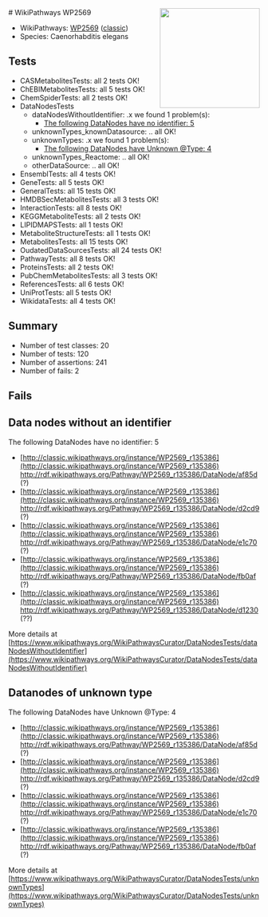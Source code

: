 <img style="float: right; width: 200px" src="https://upload.wikimedia.org/wikipedia/commons/thumb/8/83/Wplogo_with_text_500.png/640px-Wplogo_with_text_500.png" />
# WikiPathways WP2569

* WikiPathways: [WP2569](https://wikipathways.org/pathways/WP2569) ([classic](https://classic.wikipathways.org/instance/WP2569))
* Species: Caenorhabditis elegans
## Tests
* CASMetabolitesTests: all 2 tests OK!
* ChEBIMetabolitesTests: all 5 tests OK!
* ChemSpiderTests: all 2 tests OK!
* DataNodesTests
    * dataNodesWithoutIdentifier: .x we found 1 problem(s):
        * [The following DataNodes have no identifier: 5](#d2d32fa4)
    * unknownTypes_knownDatasource: .. all OK!
    * unknownTypes: .x we found 1 problem(s):
        * [The following DataNodes have Unknown @Type: 4](#839973e2)
    * unknownTypes_Reactome: .. all OK!
    * otherDataSource: .. all OK!
* EnsemblTests: all 4 tests OK!
* GeneTests: all 5 tests OK!
* GeneralTests: all 15 tests OK!
* HMDBSecMetabolitesTests: all 3 tests OK!
* InteractionTests: all 8 tests OK!
* KEGGMetaboliteTests: all 2 tests OK!
* LIPIDMAPSTests: all 1 tests OK!
* MetaboliteStructureTests: all 1 tests OK!
* MetabolitesTests: all 15 tests OK!
* OudatedDataSourcesTests: all 24 tests OK!
* PathwayTests: all 8 tests OK!
* ProteinsTests: all 2 tests OK!
* PubChemMetabolitesTests: all 3 tests OK!
* ReferencesTests: all 6 tests OK!
* UniProtTests: all 5 tests OK!
* WikidataTests: all 4 tests OK!


## Summary

* Number of test classes: 20
* Number of tests: 120
* Number of assertions: 241
* Number of fails: 2

## Fails

<a name="d2d32fa4" />

## Data nodes without an identifier

The following DataNodes have no identifier: 5

* [http://classic.wikipathways.org/instance/WP2569_r135386](http://classic.wikipathways.org/instance/WP2569_r135386) http://rdf.wikipathways.org/Pathway/WP2569_r135386/DataNode/af85d (?)
* [http://classic.wikipathways.org/instance/WP2569_r135386](http://classic.wikipathways.org/instance/WP2569_r135386) http://rdf.wikipathways.org/Pathway/WP2569_r135386/DataNode/d2cd9 (?)
* [http://classic.wikipathways.org/instance/WP2569_r135386](http://classic.wikipathways.org/instance/WP2569_r135386) http://rdf.wikipathways.org/Pathway/WP2569_r135386/DataNode/e1c70 (?)
* [http://classic.wikipathways.org/instance/WP2569_r135386](http://classic.wikipathways.org/instance/WP2569_r135386) http://rdf.wikipathways.org/Pathway/WP2569_r135386/DataNode/fb0af (?)
* [http://classic.wikipathways.org/instance/WP2569_r135386](http://classic.wikipathways.org/instance/WP2569_r135386) http://rdf.wikipathways.org/Pathway/WP2569_r135386/DataNode/d1230 (??)


More details at [https://www.wikipathways.org/WikiPathwaysCurator/DataNodesTests/dataNodesWithoutIdentifier](https://www.wikipathways.org/WikiPathwaysCurator/DataNodesTests/dataNodesWithoutIdentifier)

<a name="839973e2" />

## Datanodes of unknown type

The following DataNodes have Unknown @Type: 4

* [http://classic.wikipathways.org/instance/WP2569_r135386](http://classic.wikipathways.org/instance/WP2569_r135386) http://rdf.wikipathways.org/Pathway/WP2569_r135386/DataNode/af85d (?)
* [http://classic.wikipathways.org/instance/WP2569_r135386](http://classic.wikipathways.org/instance/WP2569_r135386) http://rdf.wikipathways.org/Pathway/WP2569_r135386/DataNode/d2cd9 (?)
* [http://classic.wikipathways.org/instance/WP2569_r135386](http://classic.wikipathways.org/instance/WP2569_r135386) http://rdf.wikipathways.org/Pathway/WP2569_r135386/DataNode/e1c70 (?)
* [http://classic.wikipathways.org/instance/WP2569_r135386](http://classic.wikipathways.org/instance/WP2569_r135386) http://rdf.wikipathways.org/Pathway/WP2569_r135386/DataNode/fb0af (?)


More details at [https://www.wikipathways.org/WikiPathwaysCurator/DataNodesTests/unknownTypes](https://www.wikipathways.org/WikiPathwaysCurator/DataNodesTests/unknownTypes)

